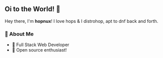 ## Oi to the World! 👋

Hey there, I'm **hopnux**! I love hops & I distrohop, apt to dnf back and forth.

### 🚀 About Me

- 💪 Full Stack Web Developer
- 🐧 Open source enthusiast!
